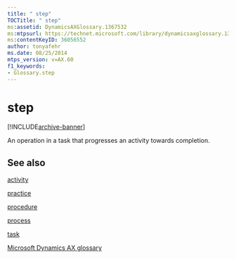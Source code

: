 ```yaml
---
title: " step"
TOCTitle: " step"
ms:assetid: DynamicsAXGlossary.1367532
ms:mtpsurl: https://technet.microsoft.com/library/dynamicsaxglossary.1367532(v=AX.60)
ms:contentKeyID: 36056552
author: tonyafehr
ms.date: 08/25/2014
mtps_version: v=AX.60
f1_keywords:
- Glossary.step
---
```


# step


[!INCLUDE[archive-banner](includes/archive-banner.md)]

An operation in a task that progresses an activity towards completion.

## See also

[activity](activity.md)

[practice](practice.md)

[procedure](procedure.md)

[process](process.md)

[task](task.md)

[Microsoft Dynamics AX glossary](glossary/microsoft-dynamics-ax-glossary.md)

  


